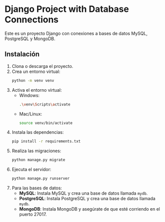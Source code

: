 
# Django Project with Database Connections

Este es un proyecto Django con conexiones a bases de datos MySQL, PostgreSQL y MongoDB.

## Instalación

1. Clona o descarga el proyecto.
2. Crea un entorno virtual:
   ```bash
   python -m venv venv
   ```
3. Activa el entorno virtual:
   - Windows:
     ```bash
     .\venv\Scripts\activate
     ```
   - Mac/Linux:
     ```bash
     source venv/bin/activate
     ```
4. Instala las dependencias:
   ```bash
   pip install -r requirements.txt
   ```
5. Realiza las migraciones:
   ```bash
   python manage.py migrate
   ```
6. Ejecuta el servidor:
   ```bash
   python manage.py runserver
   ```
7. Para las bases de datos:
   - **MySQL**: Instala MySQL y crea una base de datos llamada `mydb`.
   - **PostgreSQL**: Instala PostgreSQL y crea una base de datos llamada `mydb`.
   - **MongoDB**: Instala MongoDB y asegúrate de que esté corriendo en el puerto 27017.
   